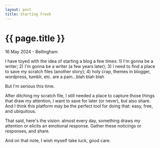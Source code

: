 ```yaml
---
layout: post
title: Starting fresh
---
```


{{ page.title }}
================

<p class="subtitle">16 May 2024 - Bellingham</p>

I have toyed with the idea of starting a blog a few times: 1) I'm gonna be a writer; 2) I'm gonna be a writer (a few years later); 3) I need to find a place to save my scratch files (another story); 4) holy crap, themes in blogger, wordpress, tumblr, etc. are a pain...blah blah blah

But I'm serious this time. 

After ditching my scratch file, I still needed a place to capture those things that draw my attention, I want to save for later (or never), but also share. And I think this platform may be the perfect tool for doing that: easy, free, and ubiquitous.

That said, here's the vision: almost every day, something draws my attention or elicits an emotional response. Gather these noticings or responses, and share.

And on that note, I wish myself take luck, good care.
